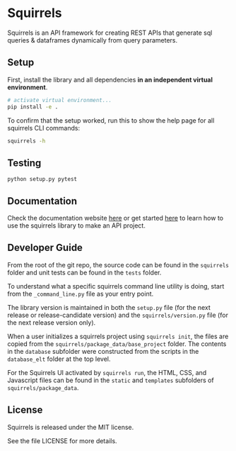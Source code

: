 # Squirrels

Squirrels is an API framework for creating REST APIs that generate sql queries & dataframes dynamically from query parameters. 

## Setup

First, install the library and all dependencies **in an independent virtual environment**.

```bash
# activate virtual environment...
pip install -e .
```

To confirm that the setup worked, run this to show the help page for all squirrels CLI commands:

```bash
squirrels -h
```

## Testing

```
python setup.py pytest
```

## Documentation

Check the documentation website [here](https://squirrels-nest.github.io/squirrels-docs/) or get started [here](https://squirrels-nest.github.io/squirrels-docs/getting-started/) to learn how to use the squirrels library to make an API project.

## Developer Guide

From the root of the git repo, the source code can be found in the `squirrels` folder and unit tests can be found in the `tests` folder.

To understand what a specific squirrels command line utility is doing, start from the `_command_line.py` file as your entry point.

The library version is maintained in both the `setup.py` file (for the next release or release-candidate version) and the `squirrels/version.py` file (for the next release version only).

When a user initializes a squirrels project using `squirrels init`, the files are copied from the `squirrels/package_data/base_project` folder. The contents in the `database` subfolder were constructed from the scripts in the `database_elt` folder at the top level.

For the Squirrels UI activated by `squirrels run`, the HTML, CSS, and Javascript files can be found in the `static` and `templates` subfolders of `squirrels/package_data`.

## License

Squirrels is released under the MIT license.

See the file LICENSE for more details.
